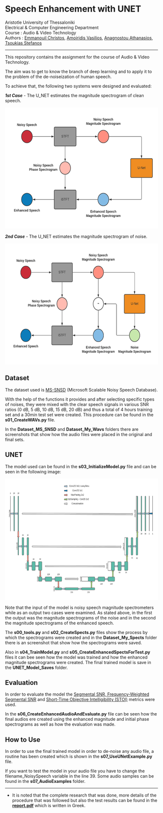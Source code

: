 # Speech Enhancement with UNET

Aristotle University of Thessaloniki  
Electrical & Computer Engineering Department  
Course : Audio & Video Technology  
Authors : [Emmanouil Christos](https://github.com/eachristgr), [ Amoiridis Vasilios](https://github.com/vamoirid), [Anagnostou Athanasios](https://github.com/Nassos-Anagnostou), [Tsoukias Stefanos](https://github.com/tsoukias)

------

This repository contains the assignment for the course of Audio & Video Technology.

The aim was to get to know the branch of deep learning and to apply it to the problem of the de-noiseization of human speech.

To achieve that, the following two systems were designed and evaluated:

***1st Case*** - The U_NET estimates the magnitude spectrogram of clean speech.

<img src="https://github.com/eachristgr/Speech_Enhancement_with_UNET/blob/master/__imgs/SpeechEnhancement_FlowChart_01.png?raw=true?raw=true" height="400"/> 

***2nd Case*** - The U_NET estimates the magnitude spectrogram of noise.

<img src="https://github.com/eachristgr/Speech_Enhancement_with_UNET/blob/master/__imgs/SpeechEnhancement_FlowChart_02.png?raw=true?raw=true" height="400"/> 

## Dataset

The dataset used is [MS-SNSD](https://github.com/microsoft/MS-SNSD) (Microsoft Scalable Noisy Speech Database).

With the help of the functions it provides and after selecting specific types of noises, they were mixed with the clear speech signals in various SNR ratios (0 dB, 5 dB, 10 dB, 15 dB, 20 dB) and thus a total of 4 hours training set and a 30min test set were created. This procedure can be found in the **s01_CreateWAVs.py** file.

In the **Dataset_MS_SNSD** and **Dataset_My_Wavs** folders there are screenshots that show how the audio files were placed in the original and final sets.

## UNET

The model used can be found in the **s03_InitializeModel.py** file and can be seen in the following image:

<img src="https://github.com/eachristgr/Speech_Enhancement_with_UNET/blob/master/__imgs/UNET_Shape.png?raw=true?raw=true" height="400"/> 

Note that the input of the model is noisy speech magnitude spectrometers while as an output two cases were examined. As stated above, in the first the output was the magnitude spectrograms of the noise and in the second the magnitude spectrograms of the enhanced speech.

Τhe **s00_tools.py** and **s02_CreateSpects.py** files show the process by which the spectrograms were created and in the **Dataset_My_Spects** folder there is an screenshot that show how the spectrograms were saved.

Also in **s04_TrainModel.py** and **s05_CreateEnhancedSpectsForTest.py** files it can bee seen how the model was trained and how the enhanced magnitude spectrograms were created. The final trained model is save in the **UNET_Model_Saves** folder.

## Evaluation

In order to evaluate the model the [Segmental SNR, Frequency-Weighted Segmental SNR](https://github.com/schmiph2/pysepm) and [Short-Time Objective Intelligibility (STOI)](https://github.com/mpariente/pystoi) metrics were used.

In the **s06_CreateEnhancedAudioAndEvaluate.py** file can be seen how the final audios ere created using the enhanced magnitude and initial phase spectrograms as well as how the evaluation was made.

## How to Use

In order to use the final trained model in order to de-noise any audio file, a routine has been created which is shown in the **s07_UseUNetExample.py** file.

If you want to test the model in your audio file you have to change the filename_NoisySpeech variable in the line 39. Some audio samples can be found in the **s07_AudioExamples** folder.

------

- It is noted that the complete research that was done, more details of the procedure that was followed but also the test results can be found in the **[report.pdf](./report.pdf)** which is written in Greek.
